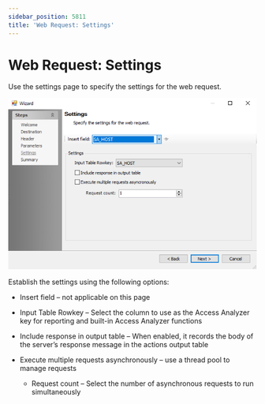 ```yaml
---
sidebar_position: 5811
title: 'Web Request: Settings'
---
```


# Web Request: Settings

Use the settings page to specify the settings for the web request.

![Web Request Action Module Wizard Settings page](../../../../../../../static/images/AccessAnalyzer_12.0/Content/Resources/Images/EnterpriseAuditor/Admin/Action/WebRequest/Settings.png "Web Request Action Module Wizard Settings page")

Establish the settings using the following options:

* Insert field – not applicable on this page
* Input Table Rowkey – Select the column to use as the Access Analyzer key for reporting and built-in Access Analyzer functions
* Include response in output table – When enabled, it records the body of the server’s response message in the actions output table
* Execute multiple requests asynchronously – use a thread pool to manage requests

  * Request count – Select the number of asynchronous requests to run simultaneously
